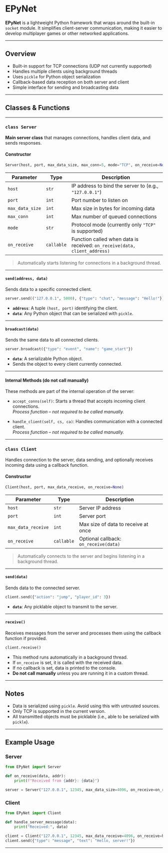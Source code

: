 # EPyNet

**EPyNet** is a lightweight Python framework that wraps around the built-in `socket` module. It simplifies client-server communication, making it easier to develop multiplayer games or other networked applications.

---

## Overview

- Built-in support for TCP connections (UDP not currently supported)
- Handles multiple clients using background threads
- Uses `pickle` for Python object serialization
- Callback-based data reception on both server and client
- Simple interface for sending and broadcasting data

---

## Classes & Functions

---

### `class Server`

**Main server class** that manages connections, handles client data, and sends responses.

#### Constructor

```python
Server(host, port, max_data_size, max_conn=5, mode="TCP", on_receive=None)
```

| Parameter        | Type       | Description |
|------------------|------------|-------------|
| `host`           | `str`      | IP address to bind the server to (e.g., `"127.0.0.1"`) |
| `port`           | `int`      | Port number to listen on |
| `max_data_size`  | `int`      | Max size in bytes for incoming data |
| `max_conn`       | `int`      | Max number of queued connections |
| `mode`           | `str`      | Protocol mode (currently only `"TCP"` is supported) |
| `on_receive`     | `callable` | Function called when data is received: `on_receive(data, client_address)` |

> Automatically starts listening for connections in a background thread.

---

#### `send(address, data)`

Sends data to a specific connected client.

```python
server.send(("127.0.0.1", 5000), {"type": "chat", "message": "Hello!"})
```

- **`address`**: A tuple `(host, port)` identifying the client.
- **`data`**: Any Python object that can be serialized with `pickle`.

---

#### `broadcast(data)`

Sends the same data to all connected clients.

```python
server.broadcast({"type": "event", "name": "game_start"})
```

- **`data`**: A serializable Python object.
- Sends the object to every client currently connected.

---

#### Internal Methods (do not call manually)

These methods are part of the internal operation of the server:

- `accept_conns(self)`: Starts a thread that accepts incoming client connections.  
  *Process function – not required to be called manually.*

- `handle_client(self, cs, ca)`: Handles communication with a connected client.  
  *Process function – not required to be called manually.*

---

### `class Client`

Handles connection to the server, data sending, and optionally receives incoming data using a callback function.

#### Constructor

```python
Client(host, port, max_data_receive, on_receive=None)
```

| Parameter             | Type       | Description |
|-----------------------|------------|-------------|
| `host`                | `str`      | Server IP address |
| `port`                | `int`      | Server port |
| `max_data_receive`    | `int`      | Max size of data to receive at once |
| `on_receive`          | `callable` | Optional callback: `on_receive(data)` |

> Automatically connects to the server and begins listening in a background thread.

---

#### `send(data)`

Sends data to the connected server.

```python
client.send({"action": "jump", "player_id": 3})
```

- **`data`**: Any picklable object to transmit to the server.

---

#### `receive()`

Receives messages from the server and processes them using the callback function if provided.

```python
client.receive()
```

- This method runs automatically in a background thread.
- If `on_receive` is set, it is called with the received data.
- If no callback is set, data is printed to the console.
- **Do not call manually** unless you are running it in a custom thread.

---

## Notes

- Data is serialized using `pickle`. Avoid using this with untrusted sources.
- Only TCP is supported in the current version.
- All transmitted objects must be picklable (i.e., able to be serialized with `pickle`).

---

## Example Usage

### Server

```python
from EPyNet import Server

def on_receive(data, addr):
    print(f"Received from {addr}: {data}")

server = Server("127.0.0.1", 12345, max_data_size=4096, on_receive=on_receive)
```

### Client

```python
from EPyNet import Client

def handle_server_message(data):
    print("Received:", data)

client = Client("127.0.0.1", 12345, max_data_receive=4096, on_receive=handle_server_message)
client.send({"type": "message", "text": "Hello, server!"})
```

---
